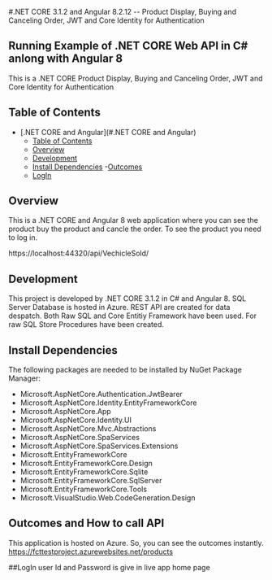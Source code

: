#.NET CORE 3.1.2 and Angular 8.2.12 -- Product Display, Buying and Canceling Order, JWT and Core Identity for Authentication 

## Running Example of .NET CORE Web API in C# anlong with Angular 8
This is a .NET CORE Product Display, Buying and Canceling Order, JWT and Core Identity for Authentication

## Table of Contents
- [.NET CORE and Angular](#.NET CORE and Angular)
    - [Table of Contents](#table-of-contents)
    - [Overview](#overview)
    - [Development](#development)
    - [Install Dependencies](#install-dependencies)
	-[Outcomes](#outcomes)
    - [LogIn](#LogIn)


## Overview
This is a .NET CORE and Angular 8 web application where you can see the product buy the product and cancle the order. To see the product you need to log in.

https://localhost:44320/api/VechicleSold/

## Development
This project is developed by .NET CORE 3.1.2 in C# and Angular 8. SQL Server Database is hosted in Azure. REST API are created for data despatch. Both Raw SQL and Core Entitiy Framework
have been used. For raw SQL Store Procedures have been created.  

## Install Dependencies
The following packages are needed to be installed by NuGet Package Manager:

- Microsoft.AspNetCore.Authentication.JwtBearer
- Microsoft.AspNetCore.Identity.EntityFrameworkCore
- Microsoft.AspNetCore.App
- Microsoft.AspNetCore.Identity.UI
- Microsoft.AspNetCore.Mvc.Abstractions
- Microsoft.AspNetCore.SpaServices
- Microsoft.AspNetCore.SpaServices.Extensions
- Microsoft.EntityFrameworkCore
- Microsoft.EntityFrameworkCore.Design
- Microsoft.EntityFrameworkCore.Sqlite
- Microsoft.EntityFrameworkCore.SqlServer
- Microsoft.EntityFrameworkCore.Tools
- Microsoft.VisualStudio.Web.CodeGeneration.Design


## Outcomes and How to call API
This application is hosted on Azure. So, you can see the outcomes instantly.
https://fcttestproject.azurewebsites.net/products

##LogIn
user Id and Password is give in live app home page
